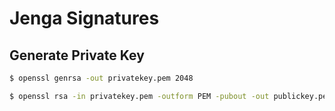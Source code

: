 # Jenga Signatures

## Generate Private Key

```sh
$ openssl genrsa -out privatekey.pem 2048
```

```sh
$ openssl rsa -in privatekey.pem -outform PEM -pubout -out publickey.pem
```
